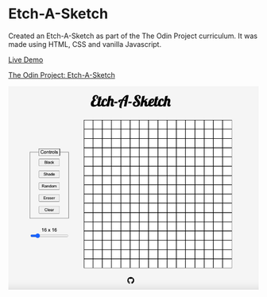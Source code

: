# Etch-A-Sketch
Created an Etch-A-Sketch as part of the The Odin Project curriculum. It was made using HTML, CSS and vanilla Javascript. 

[Live Demo](https://ko1122.github.io/etch-a-sketch/)

[The Odin Project: Etch-A-Sketch](https://www.theodinproject.com/lessons/foundations-etch-a-sketch)

![Etch-A-Sketch UI](./etch-a-sketch.png)